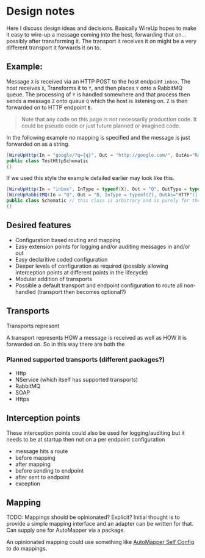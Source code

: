 # Design notes

Here I discuss design ideas and decisions. Basically WireUp hopes to make it easy to wire-up a message coming into the host, 
forwarding that on... possibly after transforming it. The transport it receives it on might be a very different transport it forwards it on to.

## Example:
Message `X` is received via an HTTP POST to the host endpoint `inbox`. The host receives `X`, Transforms it to `Y`, and then places `Y` onto a RabbitMQ queue.
The processing of `Y` is handled somewhere and that process then sends a message `Z` onto queue `Q` which the host is listening on. 
`Z` is then forwarded on to HTTP endpoint `B`.

> Note that any code on this page is not necessarily production code. It could be pseudo code or just future planned or imagined code.

In the following example no mapping is specified and the message is just forwarded on as a string.

```csharp
[WireUpHttp(In = "google/?q={q}", Out = "http://google.com/", OutAs="RabbitMQ")]
public class TestHttpSchematic
{}
```

If we used this style the example detailed earlier may look like this.

```csharp
[WireUpHttp(In = "inbox", InType = typeof(X), Out = "Q", OutType = typeof(Y), OutAs="RabbitMQ")]
[WireUpRabbitMQ(In = "Q", Out = "B, InType = typeof(Z), OutAs="HTTP")]
public class Schematic // this class is arbitrary and is purely for the attributes
{}
```

## Desired features

- Configuration based routing and mapping
- Easy extension points for logging and/or auditing messages in and/or out
- Easy declaritive coded configuration
- Deeper levels of configuration as required (possibly allowing interception points at different points in the lifecycle)
- Modular addition of transports
- Possible a default transport and endpoint configuration to route all non-handled (transport then becomes optional?)

## Transports

Transports represent 

A transport represents HOW a message is received as well as HOW it is forwarded on. So in this way there are both the 

### Planned supported transports (different packages?)

 - Http
 - NService (which itself has supported transports)
 - RabbitMQ
 - SOAP
 - Https
 
## Interception points

These interception points could also be used for logging/auditing but it needs to be at startup then not on a per endpoint configuration

- message hits a route
- before mapping
- after mapping
- before sending to endpoint
- after sent to endpoint
- exception

## Mapping

TODO: Mappings should be opinionated? Explicit? Initial thought is to provide a simple mapping interface and an adapter can be written for that. Can supply one for AutoMapper via a package.

An opinionated mapping could use something like [AutoMapper Self Config](https://github.com/dburriss/AutoMapperSelfConfig) to do mappings.
